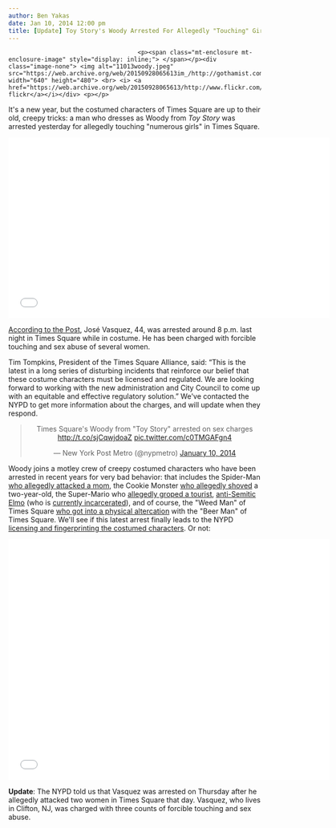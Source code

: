 ```yaml
---
author: Ben Yakas
date: Jan 10, 2014 12:00 pm
title: [Update] Toy Story's Woody Arrested For Allegedly "Touching" Girls In Times Square
---
```


	
										<p><span class="mt-enclosure mt-enclosure-image" style="display: inline;"> </span></p><div class="image-none"> <img alt="11013woody.jpeg" src="https://web.archive.org/web/20150928065613im_/http://gothamist.com/attachments/byakas/11013woody.jpeg" width="640" height="480"> <br> <i> <a href="https://web.archive.org/web/20150928065613/http://www.flickr.com/photos/yojimbot/6288820861/">jphillipobrien2006&apos;s flickr</a></i></div> <p></p>

<p>It&apos;s a new year, but the costumed characters of Times Square are up to their old, creepy tricks: a man who dresses as Woody from <em>Toy Story</em> was arrested yesterday for allegedly touching &quot;numerous girls&quot; in Times Square.</p>

<p><iframe width="640" height="360" src="//web.archive.org/web/20150928065613if_/http://www.youtube.com/embed/S8iujFwYT5s" frameborder="0" allowfullscreen></iframe></p>

<p><a href="https://web.archive.org/web/20150928065613/http://nypost.com/2014/01/10/man-dressed-as-woody-arrested-on-sex-charges/">According to the Post</a>, Jos&#xE9; Vasquez, 44, was arrested around 8 p.m. last night in Times Square while in costume. He has been charged with forcible touching and sex abuse of several women. </p>

<p>Tim Tompkins, President of the Times Square Alliance, said: &#x201C;This is the latest in a long series of disturbing incidents that reinforce our belief that these costume characters must be licensed and regulated. We are looking forward to working with the new administration and City Council to come up with an equitable and effective regulatory solution.&#x201D; We&apos;ve contacted the NYPD to get more information about the charges, and will update when they respond.</p>

<center><blockquote class="twitter-tweet" lang="en"><p>Times Square&apos;s Woody from &quot;Toy Story&quot; arrested on sex charges <a href="https://web.archive.org/web/20150928065613/http://t.co/sjCqwjdoaZ">http://t.co/sjCqwjdoaZ</a> <a href="https://web.archive.org/web/20150928065613/http://t.co/c0TMGAFgn4">pic.twitter.com/c0TMGAFgn4</a></p>&#x2014; New York Post Metro (@nypmetro) <a href="https://web.archive.org/web/20150928065613/https://twitter.com/nypmetro/statuses/421629512447971328">January 10, 2014</a></blockquote>
<script async src="//web.archive.org/web/20150928065613js_/http://platform.twitter.com/widgets.js" charset="utf-8"></script></center>

<p>Woody joins a motley crew of creepy costumed characters who have been arrested in recent years for very bad behavior: that includes the Spider-Man <a href="https://web.archive.org/web/20150928065613/http://gothamist.com/2013/02/11/spider-man_allegedly_attacks_mom_in.php">who allegedly attacked a mom</a>, the Cookie Monster <a href="https://web.archive.org/web/20150928065613/http://gothamist.com/2013/04/09/times_square_cookie_monster_called.php">who allegedly shoved</a> a two-year-old, the Super-Mario who <a href="https://web.archive.org/web/20150928065613/http://gothamist.com/2012/12/20/super_mario_groper_times_square_bus.php">allegedly groped a tourist</a>, <a href="https://web.archive.org/web/20150928065613/http://gothamist.com/tags/anti-semiticelmo">anti-Semitic Elmo</a> (who is <a href="https://web.archive.org/web/20150928065613/http://gothamist.com/2013/10/09/unapologetic_anti-semitic_elmo_gets.php">currently incarcerated</a>), and of course, the &quot;Weed Man&quot; of Times Square <a href="https://web.archive.org/web/20150928065613/http://gothamist.com/2013/06/22/times_square_weed_man_arrested_afte.php">who got into a physical altercation</a> with the &quot;Beer Man&quot; of Times Square. We&apos;ll see if this latest arrest finally leads to the NYPD <a href="https://web.archive.org/web/20150928065613/http://gothamist.com/2013/04/11/times_square_cookie_monster_costume.php">licensing and fingerprinting the costumed characters</a>. Or not:</p>

<p><iframe width="640" height="480" src="//web.archive.org/web/20150928065613if_/http://www.youtube.com/embed/in5XV4JNBJk" frameborder="0" allowfullscreen></iframe></p>

<p><strong>Update</strong>: The NYPD told us that Vasquez was arrested on Thursday after he allegedly attacked two women in Times Square that day. Vasquez, who lives in Clifton, NJ, was charged with three counts of forcible touching and sex abuse. <br>
</p>					
										
									
				